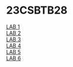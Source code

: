 # 23CSBTB28
<a href="https://github.com/poornasainehal1781/23CSBTB28/blob/main/Lab_1.ipynb">LAB 1</a></br>
<a href="https://github.com/poornasainehal1781/23CSBTB28/blob/main/lab_2.ipynb">LAB 2</a></br>
<a href="https://github.com/poornasainehal1781/23CSBTB28/blob/main/LAB_3.ipynb">LAB 3</a></br>
<a href="https://github.com/poornasainehal1781/23CSBTB28/blob/main/Lab_4.ipynb">LAB 4</a></br>
<a href="https://github.com/poornasainehal1781/23CSBTB28/blob/main/Lab_5.ipynb">LAB 5</a></br>
<a href="https://github.com/poornasainehal1781/23CSBTB28/blob/main/Lab_6.ipynb">LAB 6</a></br>
